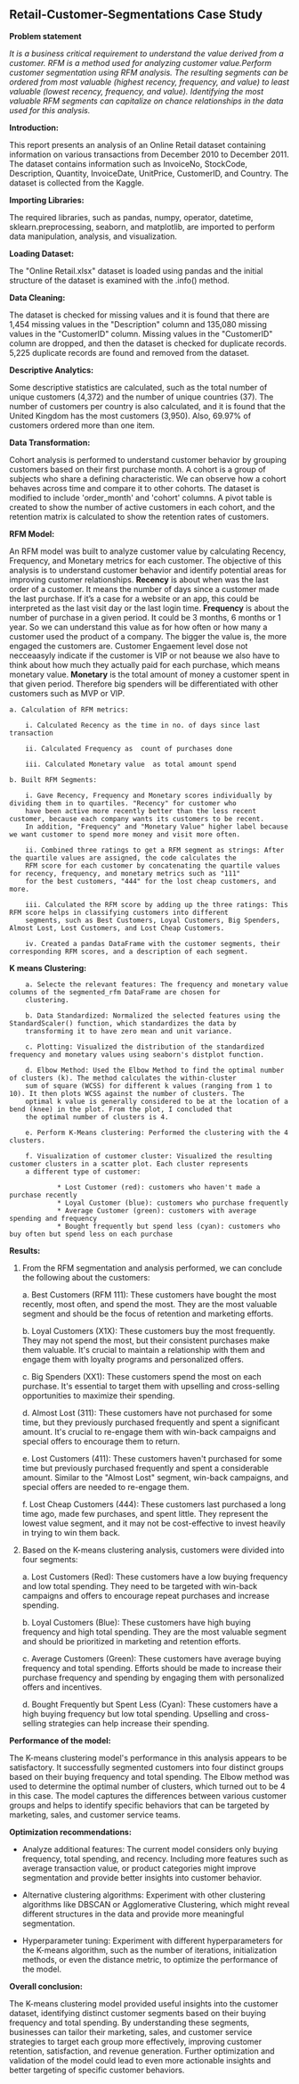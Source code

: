 ## Retail-Customer-Segmentations Case Study

**Problem statement**

*It is a business critical requirement to understand the value derived from a customer. RFM is a method used for analyzing customer value.Perform customer segmentation using RFM analysis. The resulting segments can be ordered from most valuable (highest recency, frequency, and value) to least valuable (lowest recency, frequency, and value). Identifying the most valuable RFM segments can capitalize on chance relationships in the data used for this analysis.*

**Introduction:**

This report presents an analysis of an Online Retail dataset containing information on various transactions from December 2010 to December 2011. The dataset contains information such as InvoiceNo, StockCode, Description, Quantity, InvoiceDate, UnitPrice, CustomerID, and Country. The dataset is collected from the Kaggle.

**Importing Libraries:**

The required libraries, such as pandas, numpy, operator, datetime, sklearn.preprocessing, seaborn, and matplotlib, are imported to perform data manipulation, analysis, and visualization.

**Loading Dataset:**

The "Online Retail.xlsx" dataset is loaded using pandas and the initial structure of the dataset is examined with the .info() method.

**Data Cleaning:**

The dataset is checked for missing values and it is found that there are 1,454 missing values in the "Description" column and 135,080 missing values in the "CustomerID" column. Missing values in the "CustomerID" column are dropped, and then the dataset is checked for duplicate records. 5,225 duplicate records are found and removed from the dataset.

**Descriptive Analytics:**

Some descriptive statistics are calculated, such as the total number of unique customers (4,372) and the number of unique countries (37). The number of customers per country is also calculated, and it is found that the United Kingdom has the most customers (3,950). Also, 69.97% of customers ordered more than one item.

**Data Transformation:**

Cohort analysis is performed to understand customer behavior by grouping customers based on their first purchase month. A cohort is a group of subjects who share a defining characteristic. We can observe how a cohort behaves across time and compare it to other cohorts. The dataset is modified to include 'order_month' and 'cohort' columns. A pivot table is created to show the number of active customers in each cohort, and the retention matrix is calculated to show the retention rates of customers.

**RFM Model:**

An RFM model was built to analyze customer value by calculating Recency, Frequency, and Monetary metrics for each customer. The objective of this analysis is to understand customer behavior and identify potential areas for improving customer relationships. **Recency** is about when was the last order of a customer. It means the number of days since a customer made the last purchase. If it’s a case for a website or an app, this could be interpreted as the last visit day or the last login time. **Frequency** is about the number of purchase in a given period. It could be 3 months, 6 months or 1 year. So we can understand this value as for how often or how many a customer used the product of a company. The bigger the value is, the more engaged the customers are. Customer Engaement level dose not necceaasyly indicate if the customer is VIP or not beause we also have to think about how much they actually paid for each purchase, which means monetary value. **Monetary** is the total amount of money a customer spent in that given period. Therefore big spenders will be differentiated with other customers such as MVP or VIP.

    a. Calculation of RFM metrics:

        i. Calculated Recency as the time in no. of days since last transaction

        ii. Calculated Frequency as  count of purchases done 

        iii. Calculated Monetary value  as total amount spend 

    b. Built RFM Segments:

        i. Gave Recency, Frequency and Monetary scores individually by dividing them in to quartiles. "Recency" for customer who 
        have been active more recently better than the less recent customer, because each company wants its customers to be recent.
        In addition, "Frequency" and "Monetary Value" higher label because we want customer to spend more money and visit more often.

        ii. Combined three ratings to get a RFM segment as strings: After the quartile values are assigned, the code calculates the 
        RFM score for each customer by concatenating the quartile values for recency, frequency, and monetary metrics such as "111"
        for the best customers, "444" for the lost cheap customers, and more.

        iii. Calculated the RFM score by adding up the three ratings: This RFM score helps in classifying customers into different
        segments, such as Best Customers, Loyal Customers, Big Spenders, Almost Lost, Lost Customers, and Lost Cheap Customers.
        
        iv. Created a pandas DataFrame with the customer segments, their corresponding RFM scores, and a description of each segment. 

**K means Clustering:**

        a. Selecte the relevant features: The frequency and monetary value columns of the segmented_rfm DataFrame are chosen for
        clustering.

        b. Data Standardized: Normalized the selected features using the StandardScaler() function, which standardizes the data by 
        transforming it to have zero mean and unit variance.

        c. Plotting: Visualized the distribution of the standardized frequency and monetary values using seaborn's distplot function.

        d. Elbow Method: Used the Elbow Method to find the optimal number of clusters (k). The method calculates the within-cluster 
        sum of square (WCSS) for different k values (ranging from 1 to 10). It then plots WCSS against the number of clusters. The 
        optimal k value is generally considered to be at the location of a bend (knee) in the plot. From the plot, I concluded that
        the optimal number of clusters is 4.

        e. Perform K-Means clustering: Performed the clustering with the 4 clusters.

        f. Visualization of customer cluster: Visualized the resulting customer clusters in a scatter plot. Each cluster represents
        a different type of customer:

                * Lost Customer (red): customers who haven't made a purchase recently
                * Loyal Customer (blue): customers who purchase frequently
                * Average Customer (green): customers with average spending and frequency
                * Bought frequently but spend less (cyan): customers who buy often but spend less on each purchase

**Results:**

1. From the RFM segmentation and analysis performed, we can conclude the following about the customers:

    a. Best Customers (RFM 111): These customers have bought the most recently, most often, and spend the most. They are the most valuable segment and should be the focus of retention and marketing efforts.

    b. Loyal Customers (X1X): These customers buy the most frequently. They may not spend the most, but their consistent purchases make them valuable. It's crucial to maintain a relationship with them and engage them with loyalty programs and personalized offers.

    c. Big Spenders (XX1): These customers spend the most on each purchase. It's essential to target them with upselling and cross-selling opportunities to maximize their spending.

    d. Almost Lost (311): These customers have not purchased for some time, but they previously purchased frequently and spent a significant amount. It's crucial to re-engage them with win-back campaigns and special offers to encourage them to return.

    e. Lost Customers (411): These customers haven't purchased for some time but previously purchased frequently and spent a considerable amount. Similar to the "Almost Lost" segment, win-back campaigns, and special offers are needed to re-engage them.

    f. Lost Cheap Customers (444): These customers last purchased a long time ago, made few purchases, and spent little. They represent the lowest value segment, and it may not be cost-effective to invest heavily in trying to win them back.

2. Based on the K-means clustering analysis, customers were divided into four segments:

    a. Lost Customers (Red): These customers have a low buying frequency and low total spending. They need to be targeted with win-back campaigns and offers to encourage repeat purchases and increase spending.

    b. Loyal Customers (Blue): These customers have high buying frequency and high total spending. They are the most valuable segment and should be prioritized in marketing and retention efforts.

    c. Average Customers (Green): These customers have average buying frequency and total spending. Efforts should be made to increase their purchase frequency and spending by engaging them with personalized offers and incentives.

    d. Bought Frequently but Spent Less (Cyan): These customers have a high buying frequency but low total spending. Upselling and cross-selling strategies can help increase their spending.
    
**Performance of the model:**

The K-means clustering model's performance in this analysis appears to be satisfactory. It successfully segmented customers into four distinct groups based on their buying frequency and total spending. The Elbow method was used to determine the optimal number of clusters, which turned out to be 4 in this case. The model captures the differences between various customer groups and helps to identify specific behaviors that can be targeted by marketing, sales, and customer service teams.

**Optimization recommendations:**

* Analyze additional features: The current model considers only buying frequency, total spending, and recency. Including more features such as average transaction value, or product categories might improve segmentation and provide better insights into customer behavior.

* Alternative clustering algorithms: Experiment with other clustering algorithms like DBSCAN or Agglomerative Clustering, which might reveal different structures in the data and provide more meaningful segmentation.

* Hyperparameter tuning: Experiment with different hyperparameters for the K-means algorithm, such as the number of iterations, initialization methods, or even the distance metric, to optimize the performance of the model.

**Overall conclusion:**

The K-means clustering model provided useful insights into the customer dataset, identifying distinct customer segments based on their buying frequency and total spending. By understanding these segments, businesses can tailor their marketing, sales, and customer service strategies to target each group more effectively, improving customer retention, satisfaction, and revenue generation. Further optimization and validation of the model could lead to even more actionable insights and better targeting of specific customer behaviors.



